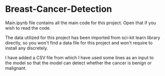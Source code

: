 # Breast-Cancer-Detection
Main.ipynb file contains all the main code for this project. Open that if you wish to read the code.

The data utilized for this project has been imported from sci-kit learn library directly, so you won't find a data file for this project and won't require to install any discretely.

I have added a CSV file from which I have used some lines as an input to the model so that the model can detect whether the cancer is benign or malignant.
